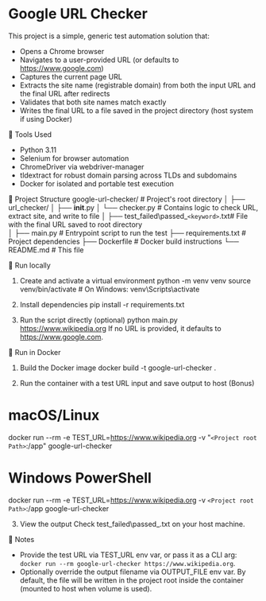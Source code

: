 # Google URL Checker
This project is a simple, generic test automation solution that:
- Opens a Chrome browser
- Navigates to a user-provided URL (or defaults to https://www.google.com)
- Captures the current page URL
- Extracts the site name (registrable domain) from both the input URL and the final URL after redirects
- Validates that both site names match exactly
- Writes the final URL to a file saved in the project directory (host system if using Docker)

🧰 Tools Used
- Python 3.11
- Selenium for browser automation
- ChromeDriver via webdriver-manager
- tldextract for robust domain parsing across TLDs and subdomains
- Docker for isolated and portable test execution

📁 Project Structure
google-url-checker/         # Project's root directory
│
├── url_checker/
│   ├── __init__.py
│   └── checker.py           # Contains logic to check URL, extract site, and write to file
│
├── test_failed\passed_`<keyword>`.txt# File with the final URL saved to root directory    
│
├── main.py                  # Entrypoint script to run the test
├── requirements.txt         # Project dependencies
├── Dockerfile               # Docker build instructions
└── README.md                # This file

🚀 Run locally

1. Create and activate a virtual environment
python -m venv venv
source venv/bin/activate      # On Windows: venv\Scripts\activate

2. Install dependencies
pip install -r requirements.txt

3. Run the script directly (optional)
python main.py https://www.wikipedia.org
If no URL is provided, it defaults to https://www.google.com.


🐳 Run in Docker

1. Build the Docker image
docker build -t google-url-checker .

2. Run the container with a test URL input and save output to host (Bonus)
# macOS/Linux
docker run --rm -e TEST_URL=https://www.wikipedia.org -v "`<Project root Path>`:/app" google-url-checker

# Windows PowerShell
docker run --rm -e TEST_URL=https://www.wikipedia.org -v `<Project root Path>`:/app google-url-checker

3. View the output
Check test_failed\passed_<keyword>.txt on your host machine.


🏁 Notes
- Provide the test URL via TEST_URL env var, or pass it as a CLI arg: `docker run --rm google-url-checker https://www.wikipedia.org`.
- Optionally override the output filename via OUTPUT_FILE env var. By default, the file will be written in the project root inside the container (mounted to host when volume is used).
